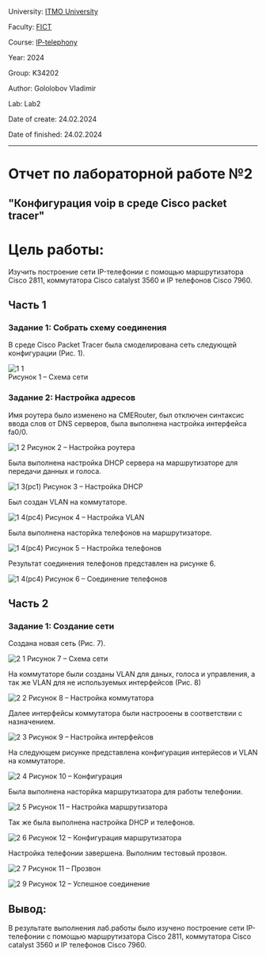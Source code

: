 University: [ITMO University](https://itmo.ru/ru/)

Faculty: [FICT](https://fict.itmo.ru)

Course: [IP-telephony](https://github.com/itmo-ict-faculty/ip-telephony)  

Year: 2024

Group: K34202

Author: Gololobov Vladimir

Lab: Lab2

Date of create: 24.02.2024

Date of finished: 24.02.2024

---

# Отчет по лабораторной работе №2  
## "Конфигурация voip в среде Сisco packet tracer" 

# Цель работы:
Изучить построение сети IP-телефонии с помощью маршрутизатора Cisco 2811, коммутатора Cisco catalyst 3560 и IP телефонов Cisco 7960. 
## Часть 1  
### Задание 1: Собрать схему соединения  
В среде Cisco Packet Tracer была смоделирована сеть следующей конфигурации (Рис. 1).

![1 1](/lab2/lab_1_1.png)  
Рисунок 1 – Схема сети  

### Задание 2: Настройка адресов
Имя роутера было изменено на CMERouter, был отключен синтаксис ввода слов от DNS серверов, была выполнена настройка интерфейса fa0/0.

![1 2](/lab2/lab_1_2.png)
Рисунок 2 – Настройка роутера

Была выполнена настройка DHCP сервера на маршрутизаторе для передачи данных и голоса.

![1 3(pc1)](/lab2/lab_1_4.png)
Рисунок 3 – Настройка DHCP  

Был создан VLAN на коммутаторе.

![1 4(pc4)](/lab2/lab_1_5.png)
Рисунок 4 – Настройка VLAN  

Была выполнена насторйка телефонов на маршрутизаторе.

![1 4(pc4)](/lab2/lab_1_6.png)
Рисунок 5 – Настройка телефонов  

Результат соединения телефонов представлен на рисунке 6.

![1 4(pc4)](/lab2/lab_1_7.png)
Рисунок 6 – Соединение телефонов  

## Часть 2  
### Задание 1: Создание сети  
Создана новая сеть (Рис. 7).  

![2 1](/lab2/lab_1_8.png)
Рисунок 7 – Схема сети  
  
На коммутаторе были созданы VLAN для даных, голоса и управления, а так же VLAN для не используемых интерфейсов (Рис. 8)

![2 2](/lab2/lab_1_9.png)
Рисунок 8 – Настройка коммутатора  
 
Далее интерфейсы коммутатора были настрооены в соответствии с назначением.
  
![2 3](/lab2/lab_1_10.png)
Рисунок 9 – Настройка интерфейсов  

На следующем рисунке представлена конфигурация интерйесов и VLAN на коммутаторе.

![2 4](/lab2/lab_1_11.png)
Рисунок 10 – Конфигурация  

Была выполнена насторйка маршрутизатора для работы телефонии.

![2 5](/lab2/lab_1_12.png)
Рисунок 11 – Настройка маршрутизатора  

Так же была выполнена настройка DHCP и телефонов.

![2 6](/lab2/lab_1_13.png)
Рисунок 12 – Конфигурация маршрутизатора  

Настройка телефонии завершена. Выполним тестовый прозвон.

![2 7](/lab2/lab_1_14.png)
Рисунок 11 – Прозвон	  
 
![2 9](/lab2/lab_1_15.png)
Рисунок 12 – Успешное соединение  

## Вывод:
В результате выполнения лаб.работы было изучено построение сети IP-телефонии с помощью маршрутизатора Cisco 2811, коммутатора Cisco catalyst 3560 и IP телефонов Cisco 7960.
